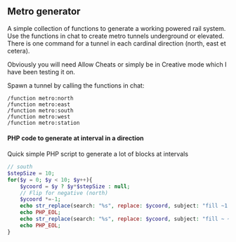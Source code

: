 ## Metro generator
A simple collection of functions to generate a working powered rail system. Use the functions in chat to create metro tunnels underground or elevated. There is one command for a tunnel in each cardinal direction (north, east et cetera).

Obviously you will need Allow Cheats or simply be in Creative mode which I have been testing it on. 

Spawn a tunnel by calling the functions in chat:
```
/function metro:north
/function metro:east
/function metro:south
/function metro:west
/function metro:station
````

#### PHP code to generate at interval in a direction
Quick simple PHP script to generate a lot of blocks at intervals
```php
// south
$stepSize = 10;
for($y = 0; $y < 10; $y++){
	$ycoord = $y ? $y*$stepSize : null;
	// Flip for negative (north)
	$ycoord *=-1;
	echo str_replace(search: "%s", replace: $ycoord, subject: "fill ~1 ~ ~%s ~1 ~ ~%s minecraft:redstone_torch"); // TODO replace with setblock
	echo PHP_EOL;
	echo str_replace(search: "%s", replace: $ycoord, subject: "fill ~ ~-100 ~%s ~ ~-1 ~%s minecraft:cut_sandstone");
	echo PHP_EOL;
}
```